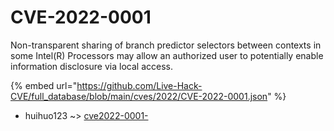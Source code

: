 # CVE-2022-0001

Non-transparent sharing of branch predictor selectors between contexts in some Intel(R) Processors may allow an authorized user to potentially enable information disclosure via local access.

{% embed url="https://github.com/Live-Hack-CVE/full_database/blob/main/cves/2022/CVE-2022-0001.json" %}


* huihuo123 ~> [cve2022-0001-](https://www.alice-snow.ru/2022/database/cve-2022-0001/cve2022-0001--huihuo123)